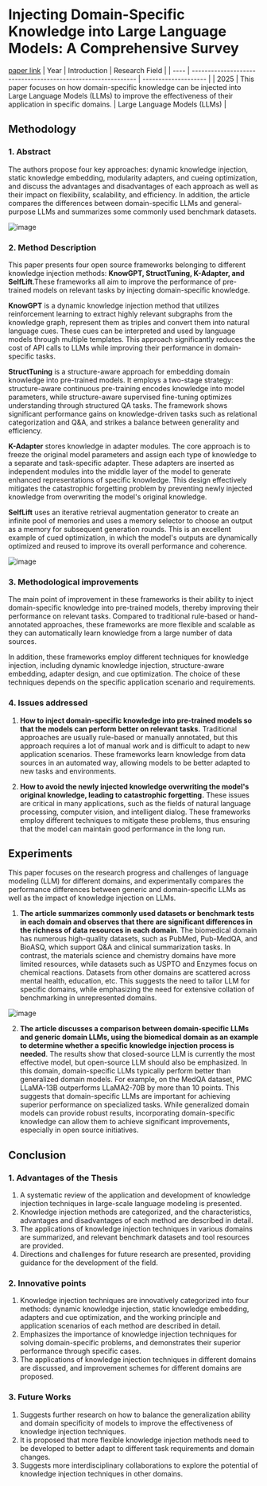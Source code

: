 # Injecting Domain-Specific Knowledge into Large Language Models: A Comprehensive Survey
[paper link](https://arxiv.org/pdf/2502.10708) 
| Year | Introduction                                                         | Research Field                 |
| ---- | ------------------------------------------------------------ | -------------------- |
| 2025 | This paper focuses on how domain-specific knowledge can be injected into Large Language Models (LLMs) to improve the effectiveness of their application in specific domains.          | Large Language Models (LLMs)         |

## Methodology

### 1. Abstract
The authors propose four key approaches: dynamic knowledge injection, static knowledge embedding, modularity adapters, and cueing optimization, and discuss the advantages and disadvantages of each approach as well as their impact on flexibility, scalability, and efficiency. In addition, the article compares the differences between domain-specific LLMs and general-purpose LLMs and summarizes some commonly used benchmark datasets.

![image](https://github.com/user-attachments/assets/3219a460-91ca-4e7b-a3ba-3b4f9b0d603f)

### 2. Method Description 
This paper presents four open source frameworks belonging to different knowledge injection methods: **KnowGPT, StructTuning, K-Adapter, and SelfLift**.These frameworks all aim to improve the performance of pre-trained models on relevant tasks by injecting domain-specific knowledge.

**KnowGPT** is a dynamic knowledge injection method that utilizes reinforcement learning to extract highly relevant subgraphs from the knowledge graph, represent them as triples and convert them into natural language cues. These cues can be interpreted and used by language models through multiple templates. This approach significantly reduces the cost of API calls to LLMs while improving their performance in domain-specific tasks.

**StructTuning** is a structure-aware approach for embedding domain knowledge into pre-trained models. It employs a two-stage strategy: structure-aware continuous pre-training encodes knowledge into model parameters, while structure-aware supervised fine-tuning optimizes understanding through structured QA tasks. The framework shows significant performance gains on knowledge-driven tasks such as relational categorization and Q&A, and strikes a balance between generality and efficiency.

**K-Adapter** stores knowledge in adapter modules. The core approach is to freeze the original model parameters and assign each type of knowledge to a separate and task-specific adapter. These adapters are inserted as independent modules into the middle layer of the model to generate enhanced representations of specific knowledge. This design effectively mitigates the catastrophic forgetting problem by preventing newly injected knowledge from overwriting the model's original knowledge.

**SelfLift** uses an iterative retrieval augmentation generator to create an infinite pool of memories and uses a memory selector to choose an output as a memory for subsequent generation rounds. This is an excellent example of cued optimization, in which the model's outputs are dynamically optimized and reused to improve its overall performance and coherence.

![image](https://github.com/user-attachments/assets/7cfa1d0c-7757-4ee4-ace0-289808c50259)

### 3.  Methodological improvements
The main point of improvement in these frameworks is their ability to inject domain-specific knowledge into pre-trained models, thereby improving their performance on relevant tasks. Compared to traditional rule-based or hand-annotated approaches, these frameworks are more flexible and scalable as they can automatically learn knowledge from a large number of data sources.

In addition, these frameworks employ different techniques for knowledge injection, including dynamic knowledge injection, structure-aware embedding, adapter design, and cue optimization. The choice of these techniques depends on the specific application scenario and requirements.

### 4. Issues addressed 
  1. **How to inject domain-specific knowledge into pre-trained models so that the models can perform better on relevant tasks.** Traditional approaches are usually rule-based or manually annotated, but this approach requires a lot of manual work and is difficult to adapt to new application scenarios. These frameworks learn knowledge from data sources in an automated way, allowing models to be better adapted to new tasks and environments.

  2. **How to avoid the newly injected knowledge overwriting the model's original knowledge, leading to catastrophic forgetting.** These issues are critical in many applications, such as the fields of natural language processing, computer vision, and intelligent dialog. These frameworks employ different techniques to mitigate these problems, thus ensuring that the model can maintain good performance in the long run.

## Experiments
This paper focuses on the research progress and challenges of language modeling (LLM) for different domains, and experimentally compares the performance differences between generic and domain-specific LLMs as well as the impact of knowledge injection on LLMs.

  1. **The article summarizes commonly used datasets or benchmark tests in each domain and observes that there are significant differences in the richness of data resources in each domain**. The biomedical domain has numerous high-quality datasets, such as PubMed, Pub-MedQA, and BioASQ, which support Q&A and clinical summarization tasks. In contrast, the materials science and chemistry domains have more limited resources, while datasets such as USPTO and Enzymes focus on chemical reactions. Datasets from other domains are scattered across mental health, education, etc. This suggests the need to tailor LLM for specific domains, while emphasizing the need for extensive collation of benchmarking in unrepresented domains.

![image](https://github.com/user-attachments/assets/5b483b0a-8ed4-4834-a1ce-cd33445c8b29)

  2. **The article discusses a comparison between domain-specific LLMs and generic domain LLMs, using the biomedical domain as an example to determine whether a specific knowledge injection process is needed**. The results show that closed-source LLM is currently the most effective model, but open-source LLM should also be emphasized. In this domain, domain-specific LLMs typically perform better than generalized domain models. For example, on the MedQA dataset, PMC LLaMA-13B outperforms LLaMA2-70B by more than 10 points. This suggests that domain-specific LLMs are important for achieving superior performance on specialized tasks. While generalized domain models can provide robust results, incorporating domain-specific knowledge can allow them to achieve significant improvements, especially in open source initiatives.

## Conclusion

### 1. Advantages of the Thesis
  1. A systematic review of the application and development of knowledge injection techniques in large-scale language modeling is presented.
  2. Knowledge injection methods are categorized, and the characteristics, advantages and disadvantages of each method are described in detail.
  3. The applications of knowledge injection techniques in various domains are summarized, and relevant benchmark datasets and tool resources are provided.
  4. Directions and challenges for future research are presented, providing guidance for the development of the field.

### 2. Innovative points
  1. Knowledge injection techniques are innovatively categorized into four methods: dynamic knowledge injection, static knowledge embedding, adapters and cue optimization, and the working principle and application scenarios of each method are described in detail.
  2. Emphasizes the importance of knowledge injection techniques for solving domain-specific problems, and demonstrates their superior performance through specific cases.
  3. The applications of knowledge injection techniques in different domains are discussed, and improvement schemes for different domains are proposed. 

### 3. Future Works
  1. Suggests further research on how to balance the generalization ability and domain specificity of models to improve the effectiveness of knowledge injection techniques.
  2. It is proposed that more flexible knowledge injection methods need to be developed to better adapt to different task requirements and domain changes.
  3. Suggests more interdisciplinary collaborations to explore the potential of knowledge injection techniques in other domains.  
